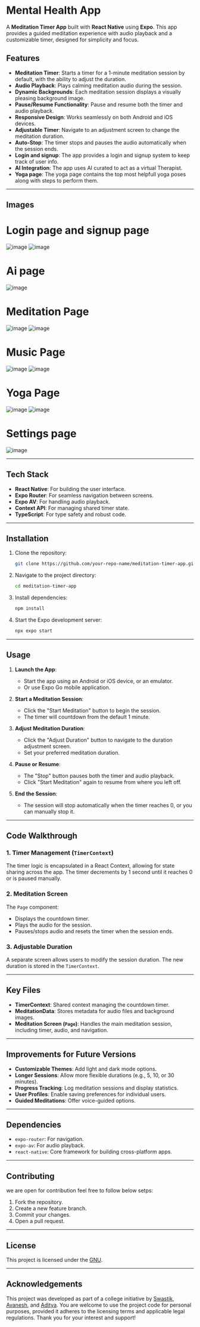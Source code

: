 # Mental Health  App

A **Meditation Timer App** built with **React Native** using **Expo**. This app provides a guided meditation experience with audio playback and a customizable timer, designed for simplicity and focus.

## Features

- **Meditation Timer**: Starts a timer for a 1-minute meditation session by default, with the ability to adjust the duration.
- **Audio Playback**: Plays calming meditation audio during the session.
- **Dynamic Backgrounds**: Each meditation session displays a visually pleasing background image.
- **Pause/Resume Functionality**: Pause and resume both the timer and audio playback.
- **Responsive Design**: Works seamlessly on both Android and iOS devices.
- **Adjustable Timer**: Navigate to an adjustment screen to change the meditation duration.
- **Auto-Stop**: The timer stops and pauses the audio automatically when the session ends.
- **Login and signup**: The app provides a login and signup system to keep track of user info.
- **AI Integration**: The app uses AI curated to act as a virtual Therapist.
- **Yoga page**: The yoga page contains the top most helpfull yoga poses along with steps to perform them.

---

## Images
# Login page and signup page
![image](https://github.com/user-attachments/assets/977e5e94-a0f4-4478-ba96-2a89bd8eb9dd)      ![image](https://github.com/user-attachments/assets/9a103add-fd18-4914-b8da-f509af937d89)


# Ai page
![image](https://github.com/user-attachments/assets/f6bdc974-94c4-44e2-acd2-22aa5d27d4ae)

# Meditation Page
![image](https://github.com/user-attachments/assets/fdf9ab9f-48c8-4187-b28d-6c5dc208af67)   ![image](https://github.com/user-attachments/assets/e876157c-2147-4e29-b164-bb172d3ae6e5)

# Music Page
![image](https://github.com/user-attachments/assets/c2ca920d-5e2a-43ee-a24b-4db083df0eb9)   ![image](https://github.com/user-attachments/assets/d9efed26-9d11-49b0-baa0-6c2163dea47b)

# Yoga Page
![image](https://github.com/user-attachments/assets/d4d18bf2-fbbf-4510-ba7e-7216482ea277)   ![image](https://github.com/user-attachments/assets/104e74c6-3608-43b6-8d27-be67d66adc4a)

# Settings page
![image](https://github.com/user-attachments/assets/8132f669-6cbb-41bf-a7bc-a074447c045f)


---

## Tech Stack

- **React Native**: For building the user interface.
- **Expo Router**: For seamless navigation between screens.
- **Expo AV**: For handling audio playback.
- **Context API**: For managing shared timer state.
- **TypeScript**: For type safety and robust code.

---

## Installation

1. Clone the repository:
   ```bash
   git clone https://github.com/your-repo-name/meditation-timer-app.git
   ```
2. Navigate to the project directory:
   ```bash
   cd meditation-timer-app
   ```
3. Install dependencies:
   ```bash
   npm install
   ```
4. Start the Expo development server:
   ```bash
   npx expo start
   ```

---

## Usage

1. **Launch the App**:
   - Start the app using an Android or iOS device, or an emulator.
   - Or use Expo Go mobile application.

2. **Start a Meditation Session**:
   - Click the "Start Meditation" button to begin the session.
   - The timer will countdown from the default 1 minute.

3. **Adjust Meditation Duration**:
   - Click the "Adjust Duration" button to navigate to the duration adjustment screen.
   - Set your preferred meditation duration.

4. **Pause or Resume**:
   - The "Stop" button pauses both the timer and audio playback.
   - Click "Start Meditation" again to resume from where you left off.

5. **End the Session**:
   - The session will stop automatically when the timer reaches 0, or you can manually stop it.

---


## Code Walkthrough

### 1. Timer Management (`TimerContext`)
The timer logic is encapsulated in a React Context, allowing for state sharing across the app. The timer decrements by 1 second until it reaches 0 or is paused manually.

### 2. Meditation Screen
The `Page` component:
- Displays the countdown timer.
- Plays the audio for the session.
- Pauses/stops audio and resets the timer when the session ends.

### 3. Adjustable Duration
A separate screen allows users to modify the session duration. The new duration is stored in the `TimerContext`.

---

## Key Files

- **TimerContext**: Shared context managing the countdown timer.
- **MeditationData**: Stores metadata for audio files and background images.
- **Meditation Screen (`Page`)**: Handles the main meditation session, including timer, audio, and navigation.

---

## Improvements for Future Versions

- **Customizable Themes**: Add light and dark mode options.
- **Longer Sessions**: Allow more flexible durations (e.g., 5, 10, or 30 minutes).
- **Progress Tracking**: Log meditation sessions and display statistics.
- **User Profiles**: Enable saving preferences for individual users.
- **Guided Meditations**: Offer voice-guided options.

---

## Dependencies

- `expo-router`: For navigation.
- `expo-av`: For audio playback.
- `react-native`: Core framework for building cross-platform apps.

---

## Contributing

we are open for contribution feel free to follow below setps:
1. Fork the repository.
2. Create a new feature branch.
3. Commit your changes.
4. Open a pull request.

---

## License

This project is licensed under the [GNU](LICENSE). 

----

## Acknowledgements

This project was developed as part of a college initiative by [Swastik](https://github.com/NCG77), [Avanesh](https://github.com/AvaneshJ), and [Aditya](https://github.com/AdityaMazumder). You are welcome to use the project code for personal purposes, provided it adheres to the licensing terms and applicable legal regulations.
Thank you for your interest and support!
